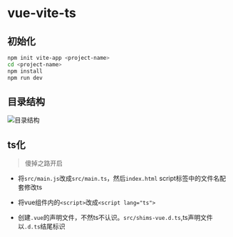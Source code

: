 # vue-vite-ts

## 初始化

```sh
npm init vite-app <project-name>
cd <project-name>
npm install
npm run dev
```

## 目录结构

![目录结构](/blog/vue-vite-ts/1.png)

## ts化

> 傻掉之路开启

- 将`src/main.js`改成`src/main.ts`，然后`index.html` script标签中的文件名配套修改ts
- 将vue组件内的`<script>`改成`<script lang="ts">`
- 创建`.vue`的声明文件，不然ts不认识。`src/shims-vue.d.ts`,ts声明文件以`.d.ts`结尾标识

  ```ts

  ```